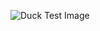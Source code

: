 ![Duck Test Image](http://t3.gstatic.com/images?q=tbn:ANd9GcQOZT0E3xuo_N71nCBUF0zG-sgKWAUM22-9kieTv--C-sOr0yQXwzPqbXuGOLgnGrNR-6CmzyMNFbgpyiJrqYM)
